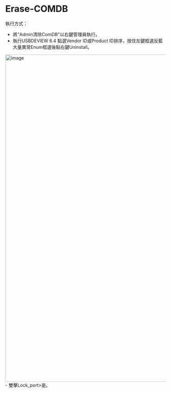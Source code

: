 # Erase-COMDB
執行方式：
- 將"Admin清除ComDB"以右鍵管理員執行。
- 執行USBDEVIEW 6.4 點選Vendor ID或Product ID排序，按住左鍵框選反藍大量異常Enum框選後點右鍵Uninstall。
<img width="1914" height="1030" alt="image" src="https://github.com/user-attachments/assets/0f37a48e-30da-4e29-8d3a-d598c63b88c0" />
- 雙擊Lock_port>是。



